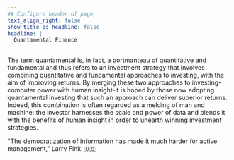 ```yaml
---
## Configure header of page
text_align_right: false
show_title_as_headline: false
headline: |
  Quantamental Finance
---
```


<!-- this is a subheadline -->
The term quantamental is, in fact, a portmanteau of quantitative and fundamental and thus refers to an investment strategy that involves combining quantitative and fundamental approaches to investing, with the aim of improving returns. By merging these two approaches to investing-computer power with human insight-it is hoped by those now adopting quantamental investing that such an approach can deliver superior returns. Indeed, this combination is often regarded as a melding of man and machine: the investor harnesses the scale and power of data and blends it with the benefits of human insight in order to unearth winning investment strategies.

"The democratization of information has made it much harder for active management," Larry Fink. :us: 
